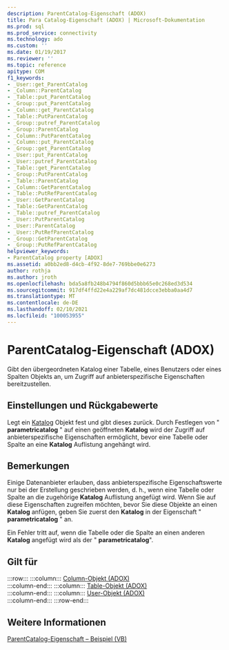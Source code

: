 ```yaml
---
description: ParentCatalog-Eigenschaft (ADOX)
title: Para Catalog-Eigenschaft (ADOX) | Microsoft-Dokumentation
ms.prod: sql
ms.prod_service: connectivity
ms.technology: ado
ms.custom: ''
ms.date: 01/19/2017
ms.reviewer: ''
ms.topic: reference
apitype: COM
f1_keywords:
- _User::get_ParentCatalog
- _Column::ParentCatalog
- _Table::put_ParentCatalog
- _Group::put_ParentCatalog
- _Column::get_ParentCatalog
- _Table::PutParentCatalog
- _Group::putref_ParentCatalog
- _Group::ParentCatalog
- _Column::PutParentCatalog
- _Column::put_ParentCatalog
- _Group::get_ParentCatalog
- _User::put_ParentCatalog
- _User::putref_ParentCatalog
- _Table::get_ParentCatalog
- _Group::PutParentCatalog
- _Table::ParentCatalog
- _Column::GetParentCatalog
- _Table::PutRefParentCatalog
- _User::GetParentCatalog
- _Table::GetParentCatalog
- _Table::putref_ParentCatalog
- _User::PutParentCatalog
- _User::ParentCatalog
- _User::PutRefParentCatalog
- _Group::GetParentCatalog
- _Group::PutRefParentCatalog
helpviewer_keywords:
- ParentCatalog property [ADOX]
ms.assetid: a0bb2ed8-d4cb-4f92-8de7-769bbe0e6273
author: rothja
ms.author: jroth
ms.openlocfilehash: bda5a8fb248b4794f860d5bbb65e0c268ed3d534
ms.sourcegitcommit: 917df4ffd22e4a229af7dc481dcce3ebba0aa4d7
ms.translationtype: MT
ms.contentlocale: de-DE
ms.lasthandoff: 02/10/2021
ms.locfileid: "100053955"
---
```

# <a name="parentcatalog-property-adox"></a>ParentCatalog-Eigenschaft (ADOX)
Gibt den übergeordneten Katalog einer Tabelle, eines Benutzers oder eines Spalten Objekts an, um Zugriff auf anbieterspezifische Eigenschaften bereitzustellen.  
  
## <a name="settings-and-return-values"></a>Einstellungen und Rückgabewerte  
 Legt ein [Katalog](./catalog-object-adox.md) Objekt fest und gibt dieses zurück. Durch Festlegen von " **parametricatalog** " auf einen geöffneten **Katalog** wird der Zugriff auf anbieterspezifische Eigenschaften ermöglicht, bevor eine Tabelle oder Spalte an eine **Katalog** Auflistung angehängt wird.  
  
## <a name="remarks"></a>Bemerkungen  
 Einige Datenanbieter erlauben, dass anbieterspezifische Eigenschaftswerte nur bei der Erstellung geschrieben werden, d. h., wenn eine Tabelle oder Spalte an die zugehörige **Katalog** Auflistung angefügt wird. Wenn Sie auf diese Eigenschaften zugreifen möchten, bevor Sie diese Objekte an einen **Katalog** anfügen, geben Sie zuerst den **Katalog** in der Eigenschaft " **parametricatalog** " an.  
  
 Ein Fehler tritt auf, wenn die Tabelle oder die Spalte an einen anderen **Katalog** angefügt wird als der " **parametricatalog**".  
  
## <a name="applies-to"></a>Gilt für  

:::row:::
    :::column:::
        [Column-Objekt (ADOX)](./column-object-adox.md)  
    :::column-end:::
    :::column:::
        [Table-Objekt (ADOX)](./table-object-adox.md)  
    :::column-end:::
    :::column:::
        [User-Objekt (ADOX)](./user-object-adox.md)  
    :::column-end:::
:::row-end:::

## <a name="see-also"></a>Weitere Informationen  
 [ParentCatalog-Eigenschaft – Beispiel (VB)](./parentcatalog-property-example-vb.md)